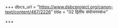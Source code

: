 +++
dbcs_url = "https://www.dsbcproject.org/canon-text/content/467/2226"
title = "02 द्वितीयः संयोजनस्कंधः"

+++
